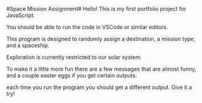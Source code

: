 #Space Mission Assignment#
Hello!
This is my first portfolio project for JavaScript.

You should be able to run the code in VSCode or similar editors.

This program is designed to randomly assign a destination, a mission type, and a spaceship.

Exploration is currently restricted to our solar system.

To make it a little more fun there are a few messages that are almost funny, and a couple easter eggs if you get certain outputs.

each time you run the program you should get a different output. Give it a try!